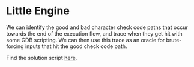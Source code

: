 # Little Engine

We can identify the good and bad character check code paths that occur towards the end of the execution flow, and trace when they get hit with some GDB scripting. We can then use this trace as an oracle for brute-forcing inputs that hit the good check code path.

Find the solution script [here](./solve.py).
